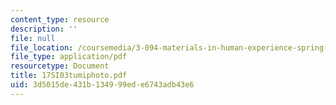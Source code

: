 ```yaml
---
content_type: resource
description: ''
file: null
file_location: /coursemedia/3-094-materials-in-human-experience-spring-2004/3d5015de431b134999ede6743adb43e6_17SI03tumiphoto.pdf
file_type: application/pdf
resourcetype: Document
title: 17SI03tumiphoto.pdf
uid: 3d5015de-431b-1349-99ed-e6743adb43e6
---
```

